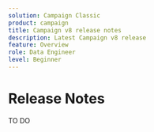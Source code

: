 ```yaml
---
solution: Campaign Classic
product: campaign
title: Campaign v8 release notes
description: Latest Campaign v8 release
feature: Overview
role: Data Engineer
level: Beginner
---
```


# Release Notes

TO DO

